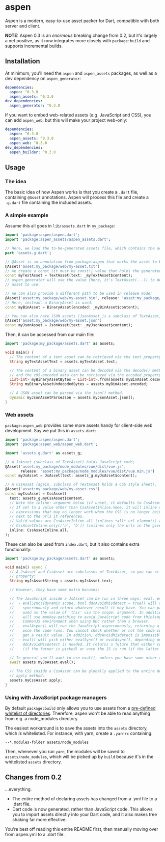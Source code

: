 # aspen

Aspen is a modern, easy-to-use asset packer for Dart, compatible with both server and client.

**NOTE:** Aspen 0.3 is an *enormous* breaking change from 0.2, but it's largely a net positive,
as it now integrates more closely with `package:build` and supports incremental builds.

## Installation

At minimum, you'll need the `aspen` and `aspen_assets` packages, as well as a dev dependency on
`aspen_generator`:

```yaml
dependencies:
  aspen: ^0.3.0
  aspen_assets: ^0.3.0
dev_dependencies:
  aspen_generator: ^0.3.0
```

If you want to embed web-related assets (e.g. JavaScript and CSS), you can add `aspen_web`, but
this will make your project web-only:

```yaml
dependencies:
  aspen: ^0.3.0
  aspen_assets: ^0.3.0
  aspen_web: ^0.3.0
dev_dependencies:
  aspen_builder: ^0.3.0
```

## Usage

### The idea

The basic idea of how Aspen works is that you create a `.dart` file, containing `@Asset`
annotations. Aspen will process this file and create a `.g.dart` file containing the
included assets.

### A simple example

Assume this all goes in `lib/assets.dart` in `my_package`:

```dart
import 'package:aspen/aspen.dart';
import 'package:aspen_assets/aspen_assets.dart';

// Here, we load the to-be-generated assets file, which contains the actual asset content.
part 'assets.g.dart';

// @Asset is an annotation from package:aspen that marks the asset to be packed.
@Asset('asset:my_package/web/my-asset.txt')
// We create a const (it must be const!) value that holds the generated asset content.
const myTextAsset = TextAsset(text: _myTextAsset$content);
// aspen_generator will use the value (here, it's TextAsset(...)) to determine what type of
// asset to use.

// We can also provide a different path to be used in release mode:
@Asset('asset:my_package/web/my-asset.bin', release: 'asset:my_package/web/my-assets.rel.bin')
// Here, instead, a BinaryAsset is used.
const myBinAsset = BinaryAsset(encoded: _myBinAsset$content);

// You can also have JSON assets (JsonAsset is a subclass of TextAsset).
@Asset('asset:my_package/web/my-asset.json')
const myJsonAsset = JsonAsset(text: _myJsonAsset$content);
```

Then, it can be accessed from our main file:

```dart
import 'package:my_package/assets.dart' as assets;

void main() {
  // The content of a text asset can be retrieved via the text property.
  String myTextAssetText = assets.myTextAsset.text;

  // The content of a binary asset can be decoded via the decode() method,
  // and the z85-encoded data can be retrieved via the encoded property.
  List<int> myBinaryAssetBytes = List<int>.from(assets.myBinAsset.decode());
  String myBinaryAssetUndecodedBytes = assets.myBinAsset.encoded;

  // A JSON asset can be parsed via the json() method.
  dynamic myJsonAssetParseJson = assets.myJsonAsset.json();
}
```

### Web assets

`package:aspen_web` provides some more assets handy for client-side web development. Say we put
this in `assets.dart`:

```dart
import 'package:aspen/aspen.dart';
import 'package:aspen_web/aspen_web.dart';

import 'assets.g.dart' as assets_g;

// A JsAsset (subclass of TextAsset) holds JavaScript code;
@Asset('asset:my_package/node_modules/vue/dist/vue.js',
       release: 'asset:my_package/node_modules/vue/dist/vue.min.js')
const myJsAsset = JsAsset(text: assets_g.myJsAsset$content);

// A CssAsset (again, subclass of TextAsset holds a CSS style sheet).
@Asset('asset:my_package/web/my-asset.css')
const myCssAsset = CssAsset(
  text: assets_g.myCssAsset$content,
  // Note the inline: argument below (if unset, it defaults to CssAssetInline.none).
  // If set to a value other than CssAssetInline.none, it will inline relative url(...)
  // expressions that may no longer work when the CSS is no longer being loaded from
  // next to the urls it references.
  // Valid values are CssAssetInline.all (inlines *all* url elements) and
  // CssAssetInline.only(['a', 'b']) (inlines only the urls in the given list).
  inline: CssAssetInline.all,
);
```

These can also be used from `index.dart`, but it also contains extra functionality:

```dart
import 'package:my_package/assets.dart' as assets;

void main() async {
  // A JsAsset and CssAsset are subclasses of TextAsset, so you can still use the text
  // property:
  String myJsAssetString = assets.myJsAsset.text;

  // However, they have some extra bonuses:

  // The JavaScript inside a JsAsset can be run in three ways: eval, evalSync, and evalAsync:
  //  - evalSync({dynamic scope, bool ddcAvoidMisdetect = true}) will run the JavaScript
  //    syncronously and return whatever result it may have. You can pass a custom scope to be
  //    used as the value of 'this' via the scope: argument. In addition, ddcAvoidMisdetect
  //    will use monkey-patching to avoid JavaScript code from thinking it's running in a
  //    CommonJS environment when using DDC rather than a browser.
  //  - evalAsync() will run the JavaScript asyncronously, returning a future that will complete
  //    once the code runs. You cannot check whether or not the code succeeded, nor can you
  //    get a result value. In addition, ddcAvoidMisdetect is impossible to emulate.
  //  - eval() will pick either evalSync() or evalAsync(), depending on whether or not
  //    ddcAvoidMisdetect is needed. It returns a future that either completes immediately
  //    (if the former is picked) or once the JS is run (if the latter is picked).

  // In general you'll want to use eval(), unless you have some other requirements.
  await assets.myJsAsset.eval();

  // The CSS inside a CssAsset can be globally applied to the entire document using the
  // apply method.
  assets.myCssAsset.apply;
}
```

### Using with JavaScript package managers

By default `package:build` only allows you to use assets from a [pre-defined
whitelist of directories](https://github.com/dart-lang/build/blob/build-v1.1.0/build_runner_core/lib/src/generate/options.dart#L19-L31). Therefore, aspen won't be able to read anything from e.g. a node_modules directory.

The easiest workaround is to save the assets into the `assets` directory, which *is* whitelisted. For instance,
with yarn, create a `.yarnrc` containing:

```
--*.modules-folder assets/node_modules
```

Then, whenever you run `yarn`, the modules will be saved to `assets/node_modules`, which will be picked up by `build`
because it's in the whitelisted `assets` directory.

## Changes from 0.2

...everything.

- The entire method of declaring assets has changed from a .yml file to a .dart file.
- Dart code is now generated, rather than JavaScript code. This allows you to import assets
  directly into your Dart code, and it also makes tree shaking far more effective.

You're best off reading this entire README first, then manually moving over from aspen.yml to
a .dart file.
